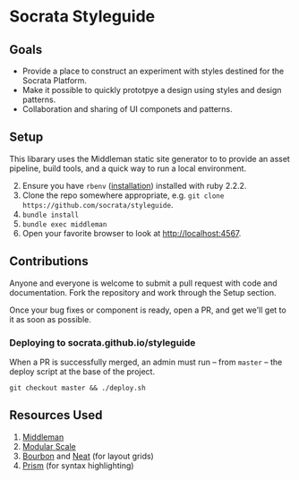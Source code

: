 # Socrata Styleguide
## Goals
- Provide a place to construct an experiment with styles destined for the Socrata Platform.
- Make it possible to quickly prototpye a design using styles and design patterns.
- Collaboration and sharing of UI componets and patterns.

## Setup
This libarary uses the Middleman static site generator to to provide an asset pipeline, build tools, and a quick way to run a local environment.

2. Ensure you have `rbenv` ([installation](https://github.com/sstephenson/rbenv#installation)) installed with ruby 2.2.2.
1. Clone the repo somewhere appropriate, e.g. `git clone https://github.com/socrata/styleguide`.
3. `bundle install`
4. `bundle exec middleman`
5. Open your favorite browser to look at [http://localhost:4567](http://localhost:4567).

## Contributions
Anyone and everyone is welcome to submit a pull request with code and documentation. Fork the repository and work through the Setup section.

Once your bug fixes or component is ready, open a PR, and get we'll get to it as soon as possible.

### Deploying to socrata.github.io/styleguide
When a PR is successfully merged, an admin must run – from `master` – the deploy script at the base of the project.

`git checkout master && ./deploy.sh`

## Resources Used
1. [Middleman](https://middlemanapp.com/)
2. [Modular Scale](https://github.com/modularscale/modularscale-sass)
3. [Bourbon](http://bourbon.io/) and [Neat](http://neat.bourbon.io) (for layout grids)
4. [Prism](http://prismjs.com/) (for syntax highlighting)
